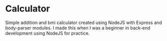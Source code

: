 # Calculator
Simple addition and bmi calculator created using NodeJS with Express and body-parser modules. I made this when I was a beginner in back-end development using NodeJS for practice.
